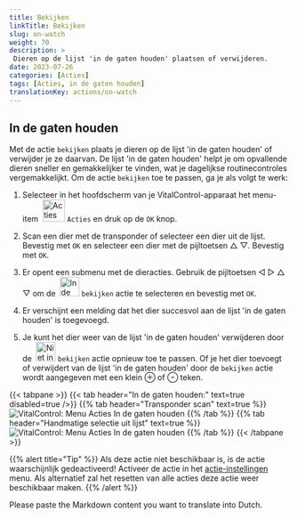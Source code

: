 ```yaml
---
title: Bekijken
linkTitle: Bekijken
slug: on-watch
weight: 70
description: >
 Dieren op de lijst 'in de gaten houden' plaatsen of verwijderen.
date: 2023-07-26
categories: [Acties]
tags: [Acties, in de gaten houden]
translationKey: actions/on-watch
---
```


## In de gaten houden

Met de actie `bekijken` plaats je dieren op de lijst 'in de gaten houden' of verwijder je ze daarvan. De lijst 'in de gaten houden' helpt je om opvallende dieren sneller en gemakkelijker te vinden, wat je dagelijkse routinecontroles vergemakkelijkt. Om de actie `bekijken` toe te passen, ga je als volgt te werk:

1. Selecteer in het hoofdscherm van je VitalControl-apparaat het menu-item &nbsp;<img src="/icons/actions.svg" width="40" align="bottom" alt="Acties" /> `Acties` en druk op de `OK` knop.

2. Scan een dier met de transponder of selecteer een dier uit de lijst. Bevestig met `OK` en selecteer een dier met de pijltoetsen △ ▽. Bevestig met `OK`.

3. Er opent een submenu met de dieracties. Gebruik de pijltoetsen ◁ ▷ △ ▽ om de &nbsp;<img src="/icons/actions/on-watch.svg" width="35" align="bottom" alt="In de gaten houden" /> `bekijken` actie te selecteren en bevestig met `OK`.

4. Er verschijnt een melding dat het dier succesvol aan de lijst 'in de gaten houden' is toegevoegd.

5. Je kunt het dier weer van de lijst 'in de gaten houden' verwijderen door de &nbsp;<img src="/icons/actions/on-watch-minus.svg" width="35" align="bottom" alt="Niet in de gaten houden" />  `bekijken` actie opnieuw toe te passen. Of je het dier toevoegt of verwijdert van de lijst 'in de gaten houden' door de `bekijken` actie wordt aangegeven met een klein ⊕ of ⊖ teken.

{{< tabpane >}}
{{< tab header="In de gaten houden:" text=true disabled=true />}}
{{% tab header="Transponder scan" text=true %}}
 ![VitalControl: Menu Acties In de gaten houden](../images/onwatch-scan.png "bekijken")
{{% /tab %}}
{{% tab header="Handmatige selectie uit lijst" text=true %}}
 ![VitalControl: Menu Acties In de gaten houden](../images/onwatch.png "bekijken")
{{% /tab %}}
{{< /tabpane >}}

{{% alert title="Tip" %}}
Als deze actie niet beschikbaar is, is de actie waarschijnlijk gedeactiveerd! Activeer de actie in het [actie-instellingen](../setting/) menu. Als alternatief zal het resetten van alle acties deze actie weer beschikbaar maken.
{{% /alert %}}

Please paste the Markdown content you want to translate into Dutch.
